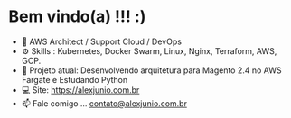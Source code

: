 # Bem vindo(a) !!! :)

- 💼 AWS Architect / Support Cloud / DevOps 
- ⚙️ Skills : Kubernetes, Docker Swarm, Linux, Nginx, Terraform, AWS, GCP.
- 📙 Projeto atual: Desenvolvendo arquitetura para Magento 2.4 no AWS Fargate e Estudando Python
- 💻 Site: https://alexjunio.com.br
- 📫 Fale comigo ... contato@alexjunio.com.br

<!---
alejunio/alejunio is a ✨ special ✨ repository because its `README.md` (this file) appears on your GitHub profile.
You can click the Preview link to take a look at your changes.
--->
